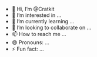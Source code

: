 - 👋 Hi, I’m @Cratkit
- 👀 I’m interested in ...
- 🌱 I’m currently learning ...
- 💞️ I’m looking to collaborate on ...
- 📫 How to reach me ...
- 😄 Pronouns: ...
- ⚡ Fun fact: ...

<!---
Cratkit/Cratkit is a ✨ special ✨ repository because its `README.md` (this file) appears on your GitHub profile.
You can click the Preview link to take a look at your changes.
--->
